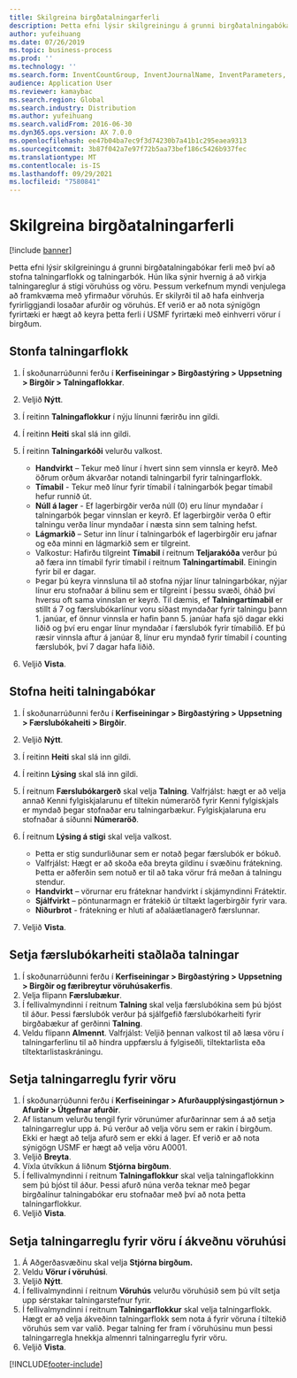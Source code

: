 ```yaml
---
title: Skilgreina birgðatalningarferli
description: Þetta efni lýsir skilgreiningu á grunni birgðatalningabókar ferli með því að stofna talningarflokk og talningarbók.
author: yufeihuang
ms.date: 07/26/2019
ms.topic: business-process
ms.prod: ''
ms.technology: ''
ms.search.form: InventCountGroup, InventJournalName, InventParameters, EcoResProductDetailsExtended, InventItemLocation, InventLocationIdLookup
audience: Application User
ms.reviewer: kamaybac
ms.search.region: Global
ms.search.industry: Distribution
ms.author: yufeihuang
ms.search.validFrom: 2016-06-30
ms.dyn365.ops.version: AX 7.0.0
ms.openlocfilehash: ee47b04ba7ec9f3d74230b7a41b1c295eaea9313
ms.sourcegitcommit: 3b87f042a7e97f72b5aa73bef186c5426b937fec
ms.translationtype: MT
ms.contentlocale: is-IS
ms.lasthandoff: 09/29/2021
ms.locfileid: "7580841"
---
```

# <a name="define-inventory-counting-processes"></a>Skilgreina birgðatalningarferli

[!include [banner](../../includes/banner.md)]

Þetta efni lýsir skilgreiningu á grunni birgðatalningabókar ferli með því að stofna talningarflokk og talningarbók. Hún líka sýnir hvernig á að virkja talningareglur á stigi vöruhúss og vöru. Þessum verkefnum myndi venjulega að framkvæma með yfirmaður vöruhús. Er skilyrði til að hafa einhverja fyrirliggjandi losaðar afurðir og vöruhús. Ef verið er að nota sýnigögn fyrirtæki er hægt að keyra þetta ferli í USMF fyrirtæki með einhverri vörur í birgðum.


## <a name="create-a-counting-group"></a>Stonfa talningarflokk
1. Í skoðunarrúðunni ferðu í **Kerfiseiningar > Birgðastýring > Uppsetning > Birgðir > Talningaflokkar**.
2. Veljið **Nýtt**.
3. Í reitinn **Talningaflokkur** í nýju línunni færirðu inn gildi.
4. Í reitinn **Heiti** skal slá inn gildi.
5. Í reitinn **Talningarkóði** velurðu valkost.

    - **Handvirkt** – Tekur með línur í hvert sinn sem vinnsla er keyrð. Með öðrum orðum ákvarðar notandi talningarbil fyrir talningarflokk.  
    - **Tímabil** - Tekur með línur fyrir tímabil í talningarbók þegar tímabil hefur runnið út.  
    - **Núll á lager** - Ef lagerbirgðir verða núll (0) eru línur myndaðar í talningarbók þegar vinnslan er keyrð. Ef lagerbirgðir verða 0 eftir talningu verða línur myndaðar í næsta sinn sem talning hefst.  
    - **Lágmarkið** – Setur inn línur í talningarbók ef lagerbirgðir eru jafnar og eða minni en lágmarkið sem er tilgreint.  
    - Valkostur: Hafirðu tilgreint **Tímabil** í reitnum **Teljarakóða** verður þú að færa inn tímabil fyrir tímabil í reitnum **Talningartímabil**. Einingin fyrir bil er dagar.  
    - Þegar þú keyra vinnsluna til að stofna nýjar línur talningarbókar, nýjar línur eru stofnaðar á bilinu sem er tilgreint í þessu svæði, óháð því hversu oft sama vinnslan er keyrð. Til dæmis, ef **Talningartímabil** er stillt á 7 og færslubókarlínur voru síðast myndaðar fyrir talningu þann 1. janúar, ef önnur vinnsla er hafin þann 5. janúar hafa sjö dagar ekki liðið og því eru engar línur myndaðar í færslubók fyrir tímabilið. Ef þú ræsir vinnsla aftur á janúar 8, línur eru myndað fyrir tímabil í counting færslubók, því 7 dagar hafa liðið.  

6. Veljið **Vista**.

## <a name="create-a-counting-journal-name"></a>Stofna heiti talningabókar
1. Í skoðunarrúðunni ferðu í **Kerfiseiningar > Birgðastýring > Uppsetning > Færslubókaheiti > Birgðir**.
2. Veljið **Nýtt**.
3. Í reitinn **Heiti** skal slá inn gildi.
4. Í reitinn **Lýsing** skal slá inn gildi.
5. Í reitnum **Færslubókargerð** skal velja **Talning**. Valfrjálst: hægt er að velja annað Kenni fylgiskjalarunu ef tiltekin númeraröð fyrir Kenni fylgiskjals er myndað þegar stofnaðar eru talningarbækur. Fylgiskjalaruna eru stofnaðar á síðunni **Númeraröð**.  
6. Í reitnum **Lýsing á stigi** skal velja valkost.  

    - Þetta er stig sundurliðunar sem er notað þegar færslubók er bókuð.  
    - Valfrjálst: Hægt er að skoða eða breyta gildinu í svæðinu frátekning. Þetta er aðferðin sem notuð er til að taka vörur frá meðan á talningu stendur.   
    - **Handvirkt** – vörurnar eru fráteknar handvirkt í skjámyndinni Frátektir.  
    - **Sjálfvirkt** – pöntunarmagn er frátekið úr tiltækt lagerbirgðir fyrir vara.   
    - **Niðurbrot** - frátekning er hluti af aðaláætlanagerð færslunnar.  

7. Veljið **Vista**.

## <a name="set-standard-counting-journal-name"></a>Setja færslubókarheiti staðlaða talningar
1. Í skoðunarrúðunni ferðu í **Kerfiseiningar > Birgðastýring > Uppsetning > Birgðir og færibreytur vöruhúsakerfis**.
2. Velja flipann **Færslubækur**.
3. Í fellivalmyndinni í reitnum **Talning** skal velja færslubókina sem þú bjóst til áður. Þessi færslubók verður þá sjálfgefið færslubókarheiti fyrir birgðabækur af gerðinni **Talning**.  
4. Veldu flipann **Almennt**. Valfrjálst: Veljið þennan valkost til að læsa vöru í talningarferlinu til að hindra uppfærslu á fylgiseðli, tiltektarlista eða tiltektarlistaskráningu.  

## <a name="set-the-counting-policy-for-an-item"></a>Setja talningarreglu fyrir vöru
1. Í skoðunarrúðunni ferðu í **Kerfiseiningar > Afurðaupplýsingastjórnun > Afurðir > Útgefnar afurðir**.
2. Af listanum velurðu tengil fyrir vörunúmer afurðarinnar sem á að setja talningarreglur upp á. Þú verður að velja vöru sem er rakin í birgðum. Ekki er hægt að telja afurð sem er ekki á lager. Ef verið er að nota sýnigögn USMF er hægt að velja vöru A0001.  
3. Veljið **Breyta**.
4. Víxla útvíkkun á liðnum **Stjórna birgðum**.
5. Í fellivalmyndinni í reitnum **Talningaflokkur** skal velja talningaflokkinn sem þú bjóst til áður. Þessi afurð núna verða teknar með þegar birgðalínur talningabókar eru stofnaðar með því að nota þetta talningarflokkur.  
6. Veljið **Vista**.

## <a name="set-the-counting-policy-for-an-item-in-a-specific-warehouse"></a>Setja talningarreglu fyrir vöru í ákveðnu vöruhúsi
1. Á Aðgerðasvæðinu skal velja **Stjórna birgðum.**
2. Veldu **Vörur í vöruhúsi**.
3. Veljið **Nýtt**.
4. Í fellivalmyndinni í reitnum **Vöruhús** velurðu vöruhúsið sem þú vilt setja upp sérstakar talningarstefnur fyrir.
5. Í fellivalmyndinni í reitnum **Talningarflokkur** skal velja talningarflokk. Hægt er að velja ákveðinn talningarflokk sem nota á fyrir vöruna í tiltekið vöruhús sem var valið. Þegar talning fer fram í vöruhúsinu mun þessi talningarregla hnekkja almennri talningarreglu fyrir vöru.  
6. Veljið **Vista**.



[!INCLUDE[footer-include](../../../includes/footer-banner.md)]